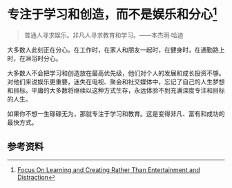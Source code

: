 # 专注于学习和创造，而不是娱乐和分心[^1]

>普通人寻求娱乐。非凡人寻求教育和学习。——本杰明·哈迪

大多数人此刻正在分心。在工作时，在家人和朋友一起时，在健身时，在通勤路上时，在淋浴时分心。

大多数人不会把学习和创造放在最高优先级，他们对个人的发展和成长投资不够。对他们来说娱乐更重要，迷失在电视、聚会和社交媒体中，忘记了自己的人生梦想和目标。平庸的大多数将继续以这种方式生存，永远体验不到充满深度专注和目标的人生。

如果你不想一生碌碌无为，那就专注于学习和教育。这是变得非凡、富有和成功的最快方式。




## 参考资料

[^1]:[Focus On Learning and Creating Rather Than Entertainment and Distraction](https://medium.com/the-mission/focus-on-learning-and-creating-rather-than-being-entertained-and-distracted-e6573de1bc84)